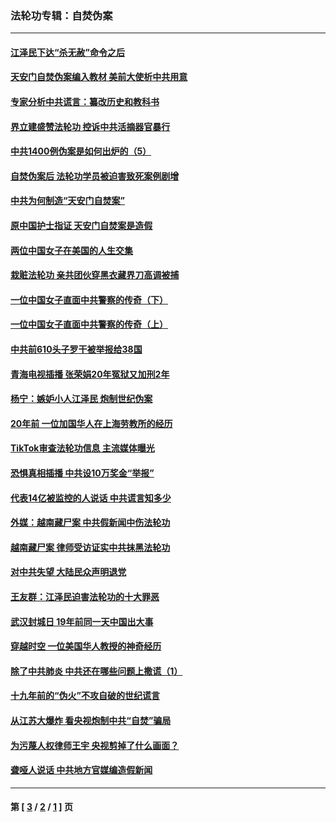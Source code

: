 ### 法轮功专辑：自焚伪案
---
#### [江泽民下达“杀无赦”命令之后](../../pages/nf5562/n13878084.md?05100430) 
#### [天安门自焚伪案编入教材 美前大使析中共用意](../../pages/nf5562/n13791932.md?05100430) 
#### [专家分析中共谎言：纂改历史和教科书](../../pages/nf5562/n13781542.md?05100430) 
#### [界立建盛赞法轮功 控诉中共活摘器官暴行](../../pages/nf5562/n13781971.md?05100430) 
#### [中共1400例伪案是如何出炉的（5）](../../pages/nf5562/n13226831.md?05100430) 
#### [自焚伪案后 法轮功学员被迫害致死案例剧增](../../pages/nf5562/n13190600.md?05100430) 
#### [中共为何制造“天安门自焚案”](../../pages/nf5562/n13183270.md?05100430) 
#### [原中国护士指证 天安门自焚案是造假](../../pages/nf5562/n13172289.md?05100430) 
#### [两位中国女子在美国的人生交集](../../pages/nf5562/n13156138.md?05100430) 
#### [栽赃法轮功 亲共团伙穿黑衣藏界刀高调被捕](../../pages/nf5562/n13073780.md?05100430) 
#### [一位中国女子直面中共警察的传奇（下）](../../pages/nf5562/n12989706.md?05100430) 
#### [一位中国女子直面中共警察的传奇（上）](../../pages/nf5562/n12985072.md?05100430) 
#### [中共前610头子罗干被举报给38国](../../pages/nf5562/n12975419.md?05100430) 
#### [青海电视插播 张荣娟20年冤狱又加刑2年](../../pages/nf5562/n12738166.md?05100430) 
#### [杨宁：嫉妒小人江泽民 炮制世纪伪案](../../pages/nf5562/n12724108.md?05100430) 
#### [20年前 一位加国华人在上海劳教所的经历](../../pages/nf5562/n12707932.md?05100430) 
#### [TikTok审查法轮功信息 主流媒体曝光](../../pages/nf5562/n12362336.md?05100430) 
#### [恐惧真相插播 中共设10万奖金“举报”](../../pages/nf5562/n12306396.md?05100430) 
#### [代表14亿被监控的人说话 中共谎言知多少](../../pages/nf5562/n12297484.md?05100430) 
#### [外媒：越南藏尸案 中共假新闻中伤法轮功](../../pages/nf5562/n12264411.md?05100430) 
#### [越南藏尸案 律师受访证实中共抹黑法轮功](../../pages/nf5562/n12261878.md?05100430) 
#### [对中共失望 大陆民众声明退党](../../pages/nf5562/n12187315.md?05100430) 
#### [王友群：江泽民迫害法轮功的十大罪恶](../../pages/nf5562/n12169074.md?05100430) 
#### [武汉封城日 19年前同一天中国出大事](../../pages/nf5562/n12150901.md?05100430) 
#### [穿越时空  一位美国华人教授的神奇经历](../../pages/nf5562/n12097460.md?05100430) 
#### [除了中共肺炎 中共还在哪些问题上撒谎（1）](../../pages/nf5562/n11955770.md?05100430) 
#### [十九年前的“伪火”不攻自破的世纪谎言](../../pages/nf5562/n11813238.md?05100430) 
#### [从江苏大爆炸 看央视炮制中共“自焚”骗局](../../pages/nf5562/n11140275.md?05100430) 
#### [为污蔑人权律师王宇 央视剪掉了什么画面？](../../pages/nf5562/n11130142.md?05100430) 
#### [聋哑人说话 中共地方官媒编造假新闻](../../pages/nf5562/n11006067.md?05100430) 

---
#### 第 [ [3](./3.md?05100430) / [2](./2.md?05100430) / [1](./1.md?05100430) ] 页
